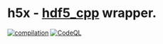 # h5x - [hdf5_cpp](https://github.com/HDFGroup/hdf5) wrapper.

[![compilation](https://github.com/serge-klim/h5x/actions/workflows/cmake-multi-platform.yml/badge.svg?branch=main)](https://github.com/serge-klim/h5x/actions/workflows/cmake-multi-platform.yml)
[![CodeQL](https://github.com/serge-klim/h5x/actions/workflows/codeql.yml/badge.svg?branch=main)](https://github.com/serge-klim/h5x/actions/workflows/codeql.yml)
